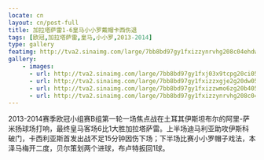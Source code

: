 ```yaml
---
locate: cn
layout: cn/post-full
title: 加拉塔萨雷1-6皇马小小罗戴帽卡西伤退
tags: [欧冠,加拉塔萨雷,皇马,小小罗,2013-2014]
type: gallery
featimg: http://tva2.sinaimg.com/large/7bb8bd97gy1fxizzynrvhg208c04ehdw.gif
gallery:
    - images:
      - url: http://tva2.sinaimg.com/large/7bb8bd97gy1fxj03x9tcpg20ci05se83.gif
      - url: http://tva2.sinaimg.com/large/7bb8bd97gy1fxizzxgje2g20dw05kb2c.gif
      - url: http://tva2.sinaimg.com/large/7bb8bd97gy1fxizzwmo6zg20b4057x6r.gif
      - url: http://tva2.sinaimg.com/large/7bb8bd97gy1fxizzynrvhg208c04ehdw.gif
---
```


2013-2014赛季欧冠小组赛B组第一轮一场焦点战在土耳其伊斯坦布尔的阿里-萨米扬球场打响，最终皇马客场6比1大胜加拉塔萨雷。上半场迪马利亚助攻伊斯科破门，卡西利亚斯首发出战不足15分钟因伤下场；下半场比赛小小罗帽子戏法，本泽马梅开二度，贝尔策划两个进球，布卢特扳回1球。